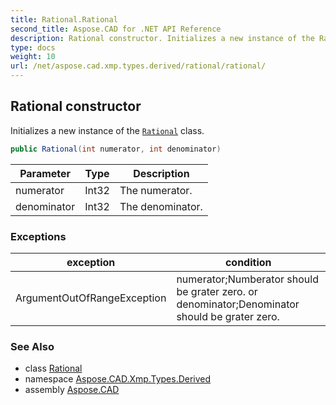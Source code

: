 ```yaml
---
title: Rational.Rational
second_title: Aspose.CAD for .NET API Reference
description: Rational constructor. Initializes a new instance of the Rational class
type: docs
weight: 10
url: /net/aspose.cad.xmp.types.derived/rational/rational/
---
```

## Rational constructor

Initializes a new instance of the [`Rational`](../) class.

```csharp
public Rational(int numerator, int denominator)
```

| Parameter | Type | Description |
| --- | --- | --- |
| numerator | Int32 | The numerator. |
| denominator | Int32 | The denominator. |

### Exceptions

| exception | condition |
| --- | --- |
| ArgumentOutOfRangeException | numerator;Numberator should be grater zero. or denominator;Denominator should be grater zero. |

### See Also

* class [Rational](../)
* namespace [Aspose.CAD.Xmp.Types.Derived](../../../aspose.cad.xmp.types.derived/)
* assembly [Aspose.CAD](../../../)


